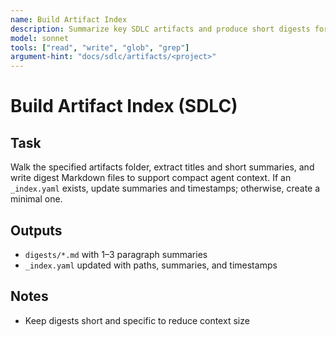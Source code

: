 ```yaml
---
name: Build Artifact Index
description: Summarize key SDLC artifacts and produce short digests for agent context
model: sonnet
tools: ["read", "write", "glob", "grep"]
argument-hint: "docs/sdlc/artifacts/<project>"
---
```


# Build Artifact Index (SDLC)

## Task

Walk the specified artifacts folder, extract titles and short summaries, and write digest
Markdown files to support compact agent context. If an `_index.yaml` exists, update summaries
and timestamps; otherwise, create a minimal one.

## Outputs

- `digests/*.md` with 1–3 paragraph summaries
- `_index.yaml` updated with paths, summaries, and timestamps

## Notes

- Keep digests short and specific to reduce context size
